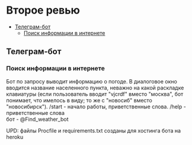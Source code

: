 # Второе ревью

* [Телеграм-бот](#Телеграм-бот)  
    * [Поиск информации в интернете](#Поиск-информации-в-интернете)  

## Телеграм-бот
### Поиск информации в интернете
Бот по запросу выводит информацию о погоде. В диалоговое окно вводится название населенного пункта, неважно на какой раскладке клавиатуры (если пользователь вводит "vjcrdf" вместо "москва", бот понимает, что имелось в виду; то же с "новосиб" вместо "новосибирск").
/start - начало работы, приветственные слова.
/help - приветственные слова  
бот - @Find_weather_bot  
  
UPD: файлы Procfile и requirements.txt созданы для хостинга бота на heroku





